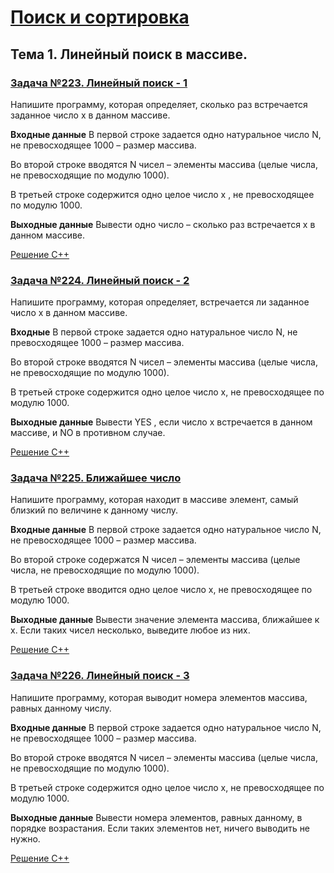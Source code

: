 # [Поиск и сортировка](https://informatics.msk.ru/course/view.php?id=3)

## Тема 1. Линейный поиск в массиве.

### [Задача №223. Линейный поиск - 1](https://informatics.msk.ru/mod/statements/view.php?id=270#1)

Напишите программу, которая определяет, сколько раз встречается заданное число x в данном массиве.

**Входные данные**
В первой строке задается одно натуральное число N, не превосходящее 1000 – размер массива.

Во второй строке вводятся N чисел – элементы массива (целые числа, не превосходящие по модулю 1000).

В третьей строке содержится одно целое число x , не превосходящее по модулю 1000.

**Выходные данные**
Вывести одно число – сколько раз встречается x в данном массиве.

[Решение С++](./topic_1/task_223_linear_search_1.cpp)

### [Задача №224. Линейный поиск - 2](https://informatics.msk.ru/mod/statements/view.php?id=270&chapterid=224#1)

Напишите программу, которая определяет, встречается ли заданное число x в данном массиве.

**Входные**
В первой строке задается одно натуральное число N, не превосходящее 1000 – размер массива.

Во второй строке вводятся N чисел – элементы массива (целые числа, не превосходящие по модулю 1000).

В третьей строке содержится одно целое число x, не превосходящее по модулю 1000.

**Выходные данные**
Вывести YES , если число x встречается в данном массиве, и NO в противном случае.

[Решение С++](./topic_1/task_224_linear_search_2.cpp)

### [Задача №225. Ближайшее число](https://informatics.msk.ru/mod/statements/view.php?id=270&chapterid=225#1)

Напишите программу, которая находит в массиве элемент, самый близкий по величине к  данному числу.

**Входные данные**
В первой строке задается одно натуральное число N, не превосходящее 1000 – размер массива.

Во второй строке содержатся N чисел – элементы массива (целые числа, не превосходящие по модулю 1000).

В третьей строке вводится одно целое число x, не превосходящее по модулю 1000.

**Выходные данные**
Вывести значение элемента массива, ближайшее к x. Если таких чисел несколько, выведите любое из них.

[Решение С++](./topic_1/task_225_nearest_value.cpp)

### [Задача №226. Линейный поиск - 3](https://informatics.msk.ru/mod/statements/view.php?id=270&chapterid=226#1)

Напишите программу, которая выводит номера элементов массива, равных данному числу.

**Входные данные**
В первой строке задается одно натуральное число N, не превосходящее 1000 – размер массива.

Во второй строке вводятся N чисел – элементы массива (целые числа, не превосходящие по модулю 1000).

В третьей строке содержится одно целое число x, не превосходящее по модулю 1000.

**Выходные данные**
Вывести номера элементов, равных данному, в порядке возрастания. Если таких элементов нет, ничего выводить не нужно.

[Решение С++](./topic_1/task_226_linear_search_3.cpp)